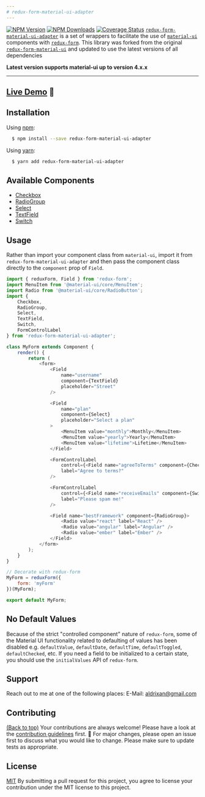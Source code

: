 ```yaml
---
# redux-form-material-ui-adapter
---
```


[![NPM Version](https://img.shields.io/npm/v/redux-form-material-ui-adapter.svg?style=flat-square)](https://www.npmjs.com/package/redux-form-material-ui-adapter)
[![NPM Downloads](https://img.shields.io/npm/dm/redux-form-material-ui-adapter.svg?style=flat-square)](https://www.npmjs.com/package/redux-form-material-ui-adapter)
[![Coverage Status](https://coveralls.io/repos/github/Aldrixan/redux-form-material-ui-adapter/badge.svg?branch=master)](https://coveralls.io/github/Aldrixan/redux-form-material-ui-adapter?branch=master)
[`redux-form-material-ui-adapter`](https://github.com/Aldrixan/redux-form-material-ui) is a set of wrappers to facilitate the use of [`material-ui`](https://github.com/callemall/material-ui) components with [`redux-form`](https://github.com/erikras/redux-form). This library was forked from the original [`redux-form-material-ui`](https://github.com/erikras/redux-form-material-ui) and updated to use the latest versions of all dependencies

**Latest version supports material-ui up to version 4.x.x**

---

## [Live Demo](http://erikras.github.io/redux-form-material-ui/) :eyes:

## Installation

Using [npm](https://www.npmjs.org/):

```bash
  $ npm install --save redux-form-material-ui-adapter
```

Using [yarn](https://yarnpkg.com):

```bash
  $ yarn add redux-form-material-ui-adapter
```

## Available Components

-   [Checkbox](https://material-ui.com/api/checkbox/)
-   [RadioGroup](https://material-ui.com/api/radio-group/)
-   [Select](https://material-ui.com/api/select/)
-   [TextField](https://material-ui.com/api/text-field/)
-   [Switch](https://material-ui.com/api/switch/)

## Usage

Rather than import your component class from `material-ui`, import it from `redux-form-material-ui-adapter`
and then pass the component class directly to the `component` prop of `Field`.

```js
import { reduxForm, Field } from 'redux-form';
import MenuItem from '@material-ui/core/MenuItem';
import Radio from '@material-ui/core/RadioButton';
import {
    Checkbox,
    RadioGroup,
    Select,
    TextField,
    Switch,
    FormControlLabel
} from 'redux-form-material-ui-adapter';

class MyForm extends Component {
    render() {
        return (
            <form>
                <Field
                    name="username"
                    component={TextField}
                    placeholder="Street"
                />

                <Field
                    name="plan"
                    component={Select}
                    placeholder="Select a plan"
                >
                    <MenuItem value="monthly">Monthly</MenuItem>
                    <MenuItem value="yearly">Yearly</MenuItem>
                    <MenuItem value="lifetime">Lifetime</MenuItem>
                </Field>

                <FormControlLabel
                    control={<Field name="agreeToTerms" component={Checkbox} />}
                    label="Agree to terms?"
                />

                <FormControlLabel
                    control={<Field name="receiveEmails" component={Switch} />}
                    label="Please spam me!"
                />

                <Field name="bestFramework" component={RadioGroup}>
                    <Radio value="react" label="React" />
                    <Radio value="angular" label="Angular" />
                    <Radio value="ember" label="Ember" />
                </Field>
            </form>
        );
    }
}

// Decorate with redux-form
MyForm = reduxForm({
    form: 'myForm'
})(MyForm);

export default MyForm;
```

## No Default Values

Because of the strict "controlled component" nature of `redux-form`, some of the Material UI functionality related to defaulting of values has been disabled e.g. `defaultValue`, `defaultDate`, `defaultTime`, `defaultToggled`, `defaultChecked`, etc. If you need a field to be initialized to a certain state, you should use the `initialValues` API of `redux-form`.

## Support

Reach out to me at one of the following places:
E-Mail: aldrixan@gmail.com

## Contributing

[(Back to top)](#table-of-contents)
Your contributions are always welcome! Please have a look at the [contribution guidelines](CONTRIBUTING.md) first. :tada:
For major changes, please open an issue first to discuss what you would like to change.
Please make sure to update tests as appropriate.

## License

[MIT](https://choosealicense.com/licenses/mit/)
By submitting a pull request for this project, you agree to license your contribution under the MIT license to this project.

